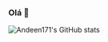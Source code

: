 ### Olá 👋

![Andeen171's GitHub stats](https://github-readme-stats.vercel.app/api?username=andeen171&show_icons=true&theme=dark)


